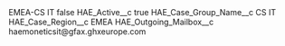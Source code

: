 <?xml version="1.0" encoding="UTF-8"?>
<CustomMetadata xmlns="http://soap.sforce.com/2006/04/metadata" xmlns:xsi="http://www.w3.org/2001/XMLSchema-instance" xmlns:xsd="http://www.w3.org/2001/XMLSchema">
    <label>EMEA-CS IT</label>
    <protected>false</protected>
    <values>
        <field>HAE_Active__c</field>
        <value xsi:type="xsd:boolean">true</value>
    </values>
    <values>
        <field>HAE_Case_Group_Name__c</field>
        <value xsi:type="xsd:string">CS IT</value>
    </values>
    <values>
        <field>HAE_Case_Region__c</field>
        <value xsi:type="xsd:string">EMEA</value>
    </values>
    <values>
        <field>HAE_Outgoing_Mailbox__c</field>
        <value xsi:type="xsd:string">haemoneticsit@gfax.ghxeurope.com</value>
    </values>
</CustomMetadata>
